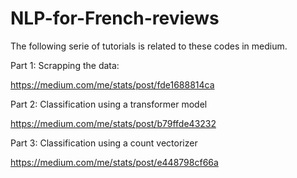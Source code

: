 # NLP-for-French-reviews
The following serie of tutorials is related to these codes in medium.

Part 1: Scrapping the data:

https://medium.com/me/stats/post/fde1688814ca

Part 2: Classification using a transformer model

https://medium.com/me/stats/post/b79ffde43232

Part 3: Classification using a count vectorizer

https://medium.com/me/stats/post/e448798cf66a
